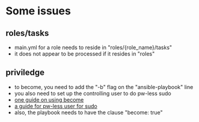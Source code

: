 # Some issues

## roles/tasks
* main.yml for a role needs to reside in "roles/{role_name}/tasks"
* it does not appear to be processed if it resides in "roles"

## priviledge
* to become, you need to add the "-b" flag on the "ansible-playbook" line
* you also need to set up the controlling user to do pw-less sudo
* [one guide on using become](https://stackoverflow.com/questions/56233250/how-can-i-install-package-on-client-machine-using-ansible)
* [a guide for pw-less user for sudo](https://serverfault.com/questions/160581/how-to-setup-passwordless-sudo-on-linux)
* also, the playbook needs to have the clause "become: true"